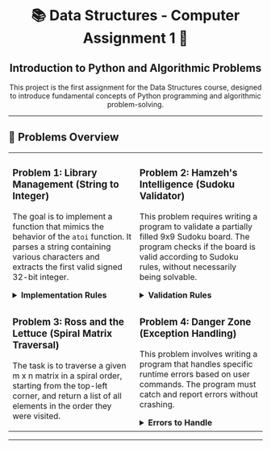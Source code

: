 <div align="center">
  <h1>
    📚 Data Structures - Computer Assignment 1 🐍
  </h1>
  <h2>
    Introduction to Python and Algorithmic Problems
  </h2>
  <p>
    This project is the first assignment for the Data Structures course, designed to introduce fundamental concepts of Python programming and algorithmic problem-solving.
  </p>
</div>

<hr>

## 🚀 Problems Overview

<table>
  <tr>
    <td valign="top" width="50%">
      <h3>
        Problem 1: Library Management (String to Integer)
      </h3>
      <p>
        The goal is to implement a function that mimics the behavior of the <code>atoi</code> function. It parses a string containing various characters and extracts the first valid signed 32-bit integer.
      </p>
      <details>
        <summary>
          <strong>Implementation Rules</strong>
        </summary>
        <ul>
          <li>Ignore leading whitespace.</li>
          <li>Handle optional leading '+' or '-' signs.</li>
          <li>Stop parsing upon encountering a non-digit character.</li>
          <li>Return 0 if no digits are found.</li>
          <li>Clamp the result to the 32-bit signed integer range if it overflows.</li>
        </ul>
      </details>
    </td>
    <td valign="top" width="50%">
      <h3>
        Problem 2: Hamzeh's Intelligence (Sudoku Validator)
      </h3>
      <p>
        This problem requires writing a program to validate a partially filled 9x9 Sudoku board. The program checks if the board is valid according to Sudoku rules, without necessarily being solvable.
      </p>
      <details>
        <summary>
          <strong>Validation Rules</strong>
        </summary>
        <ul>
          <li>Each row must contain the digits 1-9 without repetition.</li>
          <li>Each column must contain the digits 1-9 without repetition.</li>
          <li>Each of the nine 3x3 sub-boxes must contain the digits 1-9 without repetition.</li>
          <li>Only the filled cells need to be validated.</li>
        </ul>
      </details>
    </td>
  </tr>
  <tr>
    <td valign="top" width="50%">
      <h3>
        Problem 3: Ross and the Lettuce (Spiral Matrix Traversal)
      </h3>
      <p>
        The task is to traverse a given m x n matrix in a spiral order, starting from the top-left corner, and return a list of all elements in the order they were visited.
      </p>
    </td>
    <td valign="top" width="50%">
      <h3>
        Problem 4: Danger Zone (Exception Handling)
      </h3>
      <p>
        This problem involves writing a program that handles specific runtime errors based on user commands. The program must catch and report errors without crashing.
      </p>
      <details>
        <summary>
          <strong>Errors to Handle</strong>
        </summary>
        <ul>
          <li>
            <strong><code>sefre</code></strong>: For division by zero.
          </li>
          <li>
            <strong><code>nulle</code></strong>: For operations on a null/None object.
          </li>
          <li>
            <strong><code>oute</code></strong>: For accessing an out-of-bounds list index.
          </li>
        </ul>
      </details>
    </td>
  </tr>
</table>

<hr>

